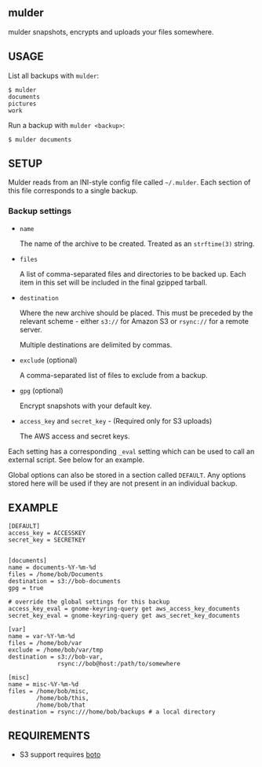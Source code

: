 mulder
------

mulder snapshots, encrypts and uploads your files somewhere.



USAGE
-----

List all backups with `mulder`:

    $ mulder
    documents
    pictures
    work


Run a backup with `mulder <backup>`:

    $ mulder documents



SETUP
-----

Mulder reads from an INI-style config file called `~/.mulder`. Each
section of this file corresponds to a single backup.


### Backup settings

* `name`

   The name of the archive to be created. Treated as an `strftime(3)` string.

* `files`

   A list of comma-separated files and directories to be backed
   up. Each item in this set will be included in the final gzipped
   tarball.

* `destination`

   Where the new archive should be placed. This must be preceded by
   the relevant scheme - either `s3://` for Amazon S3 or `rsync://`
   for a remote server.

   Multiple destinations are delimited by commas.

* `exclude` (optional)

   A comma-separated list of files to exclude from a backup.

* `gpg` (optional)

   Encrypt snapshots with your default key.

* `access_key` and `secret_key` - (Required only for S3 uploads)

   The AWS access and secret keys.


Each setting has a corresponding `_eval` setting which can be used to
call an external script. See below for an example.

Global options can also be stored in a section called `DEFAULT`. Any
options stored here will be used if they are not present in an
individual backup.



EXAMPLE
-------

    [DEFAULT]
    access_key = ACCESSKEY
    secret_key = SECRETKEY


    [documents]
    name = documents-%Y-%m-%d
    files = /home/bob/Documents
    destination = s3://bob-documents
    gpg = true

    # override the global settings for this backup
    access_key_eval = gnome-keyring-query get aws_access_key_documents
    secret_key_eval = gnome-keyring-query get aws_secret_key_documents

    [var]
    name = var-%Y-%m-%d
    files = /home/bob/var
    exclude = /home/bob/var/tmp
    destination = s3://bob-var,
                  rsync://bob@host:/path/to/somewhere

    [misc]
    name = misc-%Y-%m-%d
    files = /home/bob/misc,
            /home/bob/this,
            /home/bob/that
    destination = rsync:///home/bob/backups # a local directory



REQUIREMENTS
------------

* S3 support requires [boto](https://pypi.python.org/pypi/boto)
